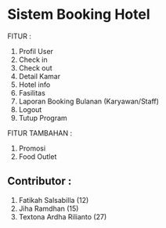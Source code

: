 # Sistem Booking Hotel
FITUR :
1. Profil User
2. Check in
3. Check out
4. Detail Kamar
5. Hotel info
6. Fasilitas
7. Laporan Booking Bulanan (Karyawan/Staff)
8. Logout
9. Tutup Program

FITUR TAMBAHAN :
1. Promosi
2. Food Outlet

## Contributor :
1. Fatikah Salsabilla (12)
2. Jiha Ramdhan (15)
3. Textona Ardha Rilianto (27)
